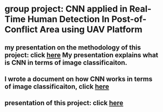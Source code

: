 # group project: CNN applied in Real-Time Human Detection In Post-of-Conflict Area using UAV Platform

## my presentation on the methodology of this project: click [here](https://github.com/QiaoRenOreo/My-Presentation-CNN-method/blob/master/methodology_CNN_Qiao.pdf) My presentation explains what is CNN in terms of image classificaiton. 
## I wrote a document on how CNN works in terms of image classificaiton, click [here](https://github.com/QiaoRenOreo/My-Presentation-CNN-method/blob/master/CNN_methodology.pdf)
## presentation of this project: click [here](https://github.com/QiaoRenOreo/My-Presentation-CNN-method/blob/master/Group3-Final.pdf)
